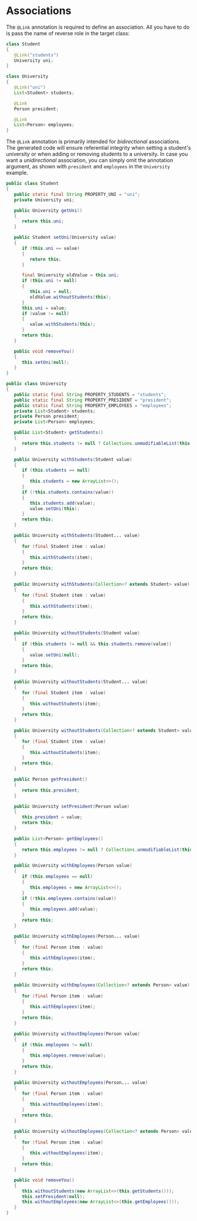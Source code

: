 # Associations

The `@Link` annotation is required to define an association.
All you have to do is pass the name of reverse role in the target class:

<!-- insert_code_fragment: docs.GenModel.Student | fenced:java -->
```java
class Student
{
   @Link("students")
   University uni;
}
```
<!-- end_code_fragment: -->

<!-- insert_code_fragment: docs.GenModel.University | fenced:java -->
```java
class University
{
   @Link("uni")
   List<Student> students;

   @Link
   Person president;

   @Link
   List<Person> employees;
}
```
<!-- end_code_fragment: -->

The `@Link` annotation is primarily intended for *bidirectional* associations.
The generated code will ensure referential integrity when setting a student's university or when adding or removing students to a university.
In case you want a *unidirectional* association, you can simply omit the annotation argument, as shown with `president` and `employees` in the `University` example.

<!-- insert_code_fragment: docs.Student | fenced:java -->
```java
public class Student
{
   public static final String PROPERTY_UNI = "uni";
   private University uni;

   public University getUni()
   {
      return this.uni;
   }

   public Student setUni(University value)
   {
      if (this.uni == value)
      {
         return this;
      }

      final University oldValue = this.uni;
      if (this.uni != null)
      {
         this.uni = null;
         oldValue.withoutStudents(this);
      }
      this.uni = value;
      if (value != null)
      {
         value.withStudents(this);
      }
      return this;
   }

   public void removeYou()
   {
      this.setUni(null);
   }
}
```
<!-- end_code_fragment: -->

<!-- insert_code_fragment: docs.University | fenced:java -->
```java
public class University
{
   public static final String PROPERTY_STUDENTS = "students";
   public static final String PROPERTY_PRESIDENT = "president";
   public static final String PROPERTY_EMPLOYEES = "employees";
   private List<Student> students;
   private Person president;
   private List<Person> employees;

   public List<Student> getStudents()
   {
      return this.students != null ? Collections.unmodifiableList(this.students) : Collections.emptyList();
   }

   public University withStudents(Student value)
   {
      if (this.students == null)
      {
         this.students = new ArrayList<>();
      }
      if (!this.students.contains(value))
      {
         this.students.add(value);
         value.setUni(this);
      }
      return this;
   }

   public University withStudents(Student... value)
   {
      for (final Student item : value)
      {
         this.withStudents(item);
      }
      return this;
   }

   public University withStudents(Collection<? extends Student> value)
   {
      for (final Student item : value)
      {
         this.withStudents(item);
      }
      return this;
   }

   public University withoutStudents(Student value)
   {
      if (this.students != null && this.students.remove(value))
      {
         value.setUni(null);
      }
      return this;
   }

   public University withoutStudents(Student... value)
   {
      for (final Student item : value)
      {
         this.withoutStudents(item);
      }
      return this;
   }

   public University withoutStudents(Collection<? extends Student> value)
   {
      for (final Student item : value)
      {
         this.withoutStudents(item);
      }
      return this;
   }

   public Person getPresident()
   {
      return this.president;
   }

   public University setPresident(Person value)
   {
      this.president = value;
      return this;
   }

   public List<Person> getEmployees()
   {
      return this.employees != null ? Collections.unmodifiableList(this.employees) : Collections.emptyList();
   }

   public University withEmployees(Person value)
   {
      if (this.employees == null)
      {
         this.employees = new ArrayList<>();
      }
      if (!this.employees.contains(value))
      {
         this.employees.add(value);
      }
      return this;
   }

   public University withEmployees(Person... value)
   {
      for (final Person item : value)
      {
         this.withEmployees(item);
      }
      return this;
   }

   public University withEmployees(Collection<? extends Person> value)
   {
      for (final Person item : value)
      {
         this.withEmployees(item);
      }
      return this;
   }

   public University withoutEmployees(Person value)
   {
      if (this.employees != null)
      {
         this.employees.remove(value);
      }
      return this;
   }

   public University withoutEmployees(Person... value)
   {
      for (final Person item : value)
      {
         this.withoutEmployees(item);
      }
      return this;
   }

   public University withoutEmployees(Collection<? extends Person> value)
   {
      for (final Person item : value)
      {
         this.withoutEmployees(item);
      }
      return this;
   }

   public void removeYou()
   {
      this.withoutStudents(new ArrayList<>(this.getStudents()));
      this.setPresident(null);
      this.withoutEmployees(new ArrayList<>(this.getEmployees()));
   }
}
```
<!-- end_code_fragment: -->

